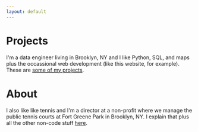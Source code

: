 ```yaml
---
layout: default
---
```


<link rel="shortcut icon" type="image/x-icon" href="assets/images/icon.ico">

# Projects

I'm a data engineer living in Brooklyn, NY and I like Python, SQL, and maps plus the occassional web development (like this website, for example). These are [some of my projects](./projects.md).

# About

I also like like tennis and I'm a director at a non-profit where we manage the public tennis courts at Fort Greene Park in Brooklyn, NY. I explain that plus all the other non-code stuff [here](./story.md).